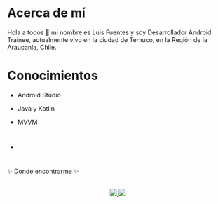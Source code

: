 # Acerca de mí

Hola a todos 👋 mi nombre es Luis Fuentes y soy Desarrollador Android Trainee, actualmente vivo en la ciudad de Temuco, en la Región de la Araucanía, Chile.


# Conocimientos

- Android Studio
- Java y Kotlin
- MVVM

- <h1 align="center">
✨ Donde encontrarme ✨
  <p align="center"><br/>
   <a href="https://www.linkedin.com/in/proxdevluisfuentes/">
    <img src="https://img.shields.io/badge/Linkedin-fisdiaz-blue">
  </a>
  
  <a href="https://www.instagram.com/saithre_fs/">
    <img src="https://img.shields.io/badge/instagram-saithre_fs-red">
  </a>
</p>
</h1>
